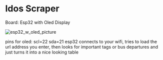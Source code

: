 # Idos Scraper

Board: Esp32 with Oled Display

![esp32_w_oled_picture](https://github.com/user-attachments/assets/9e2b9a9c-f6ee-46e8-a9e9-af7bfb43ee68)

pins for oled: scl=22 sda=21
esp32 connects to your wifi, tries to load the url address you enter, then looks for important tags or bus departures and just turns it into a nice looking table
